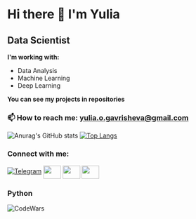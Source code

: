 # Hi there 👋 I'm Yulia
## Data Scientist
**I'm working with:**
 - Data Analysis
 - Machine Learning
 - Deep Learning

**You can see my projects in repositories** 

### 📫 How to reach me: yulia.o.gavrisheva@gmail.com
![Anurag's GitHub stats](https://github-readme-stats.vercel.app/api?username=YuliaGavrisheva&theme=radical&show_icons=true)
[![Top Langs](https://github-readme-stats.vercel.app/api/top-langs/?username=YuliaGavrisheva&layout=compact)](https://github.com/YuliaGavrisheva/github-readme-stats)
<h3 align="left">Connect with me:</h3>
<p align="left">
  
[![Telegram](https://img.shields.io/badge/Telegram-2CA5E0?style=for-the-badge&logo=telegram&logoColor=white)](https://t.me/YuliaKulik)
<a href="https://www.facebook.com/yulia.kulik.10" target="blank"><img align="center" src="https://cdn.jsdelivr.net/npm/simple-icons@3.0.1/icons/facebook.svg" alt="" height="30" width="40" /></a>
<a href="https://www.instagram.com/kulichok_" target="blank"><img align="center" src="https://cdn.jsdelivr.net/npm/simple-icons@3.0.1/icons/instagram.svg" alt="" height="30" width="40" /></a>
<a href="https://www.kaggle.com/yuliagavrisheva" target="blank"><img align="center" src="https://cdn.jsdelivr.net/npm/simple-icons@3.0.1/icons/kaggle.svg" alt="" height="30" width="40" /></a>
</p>

### Python 
![CodeWars](https://www.codewars.com/users/Yulia%20Gavrisheva/badges/large)
